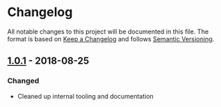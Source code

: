 # Changelog
All notable changes to this project will be documented in this file.
The format is based on [Keep a Changelog](http://keepachangelog.com/en/1.0.0/) and follows [Semantic Versioning](http://semver.org/spec/v2.0.0.html).

## [1.0.1] - 2018-08-25
### Changed
- Cleaned up internal tooling and documentation

[1.0.1]: https://github.com/Siilwyn/semver-level-harmony/compare/840b86a...v1.0.1

